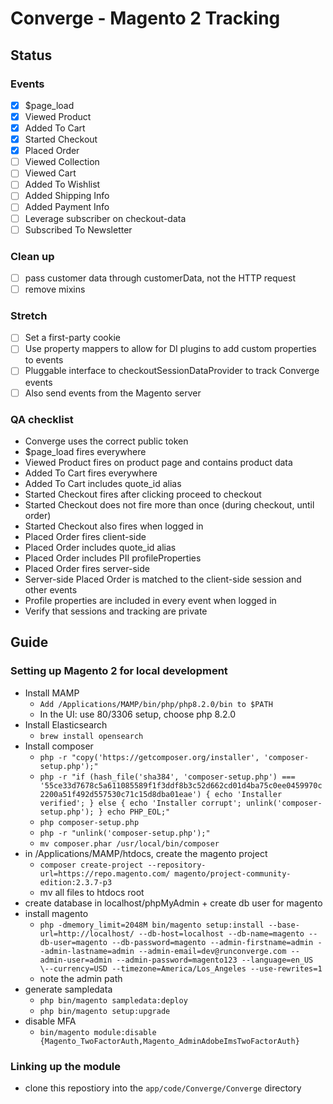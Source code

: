 
# Converge - Magento 2 Tracking
## Status
### Events
- [x] $page_load
- [x] Viewed Product
- [x] Added To Cart
- [x] Started Checkout
- [x] Placed Order
- [ ] Viewed Collection
- [ ] Viewed Cart
- [ ] Added To Wishlist
- [ ] Added Shipping Info
- [ ] Added Payment Info
- [ ] Leverage subscriber on checkout-data
- [ ] Subscribed To Newsletter

### Clean up
- [ ] pass customer data through customerData, not the HTTP request
- [ ] remove mixins

### Stretch
- [ ] Set a first-party cookie
- [ ] Use property mappers to allow for DI plugins to add custom properties to events
- [ ] Pluggable interface to checkoutSessionDataProvider to track Converge events
- [ ] Also send events from the Magento server

### QA checklist
- Converge uses the correct public token
- $page_load fires everywhere
- Viewed Product fires on product page and contains product data
- Added To Cart fires everywhere
- Added To Cart includes quote_id alias
- Started Checkout fires after clicking proceed to checkout
- Started Checkout does not fire more than once (during checkout, until order)
- Started Checkout also fires when logged in
- Placed Order fires client-side
- Placed Order includes quote_id alias
- Placed Order includes PII profileProperties
- Placed Order fires server-side
- Server-side Placed Order is matched to the client-side session and other events
- Profile properties are included in every event when logged in
- Verify that sessions and tracking are private

## Guide
### Setting up Magento 2 for local development
- Install MAMP
    - `Add /Applications/MAMP/bin/php/php8.2.0/bin to $PATH`
    - In the UI: use 80/3306 setup, choose php 8.2.0
- Install Elasticsearch
    - `brew install opensearch`
- Install composer
    - `php -r "copy('https://getcomposer.org/installer', 'composer-setup.php');"`
    - `php -r "if (hash_file('sha384', 'composer-setup.php') === '55ce33d7678c5a611085589f1f3ddf8b3c52d662cd01d4ba75c0ee0459970c2200a51f492d557530c71c15d8dba01eae') { echo 'Installer verified'; } else { echo 'Installer corrupt'; unlink('composer-setup.php'); } echo PHP_EOL;"`
    - `php composer-setup.php`
    - `php -r "unlink('composer-setup.php');"`
    - `mv composer.phar /usr/local/bin/composer`
- in /Applications/MAMP/htdocs, create the magento project
    - `composer create-project --repository-url=https://repo.magento.com/ magento/project-community-edition:2.3.7-p3`
    - mv all files to htdocs root
- create database in localhost/phpMyAdmin + create db user for magento
- install magento
    - `php -dmemory_limit=2048M bin/magento setup:install --base-url=http://localhost/ --db-host=localhost --db-name=magento --db-user=magento --db-password=magento --admin-firstname=admin --admin-lastname=admin --admin-email=dev@runconverge.com --admin-user=admin --admin-password=magento123 --language=en_US \--currency=USD --timezone=America/Los_Angeles --use-rewrites=1`
    - note the admin path
- generate sampledata
    - `php bin/magento sampledata:deploy`
    - `php bin/magento setup:upgrade`
- disable MFA
    - `bin/magento module:disable {Magento_TwoFactorAuth,Magento_AdminAdobeImsTwoFactorAuth}`

### Linking up the module
- clone this repostiory into the `app/code/Converge/Converge` directory
